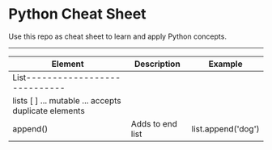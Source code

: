 # Python Cheat Sheet
Use this repo as cheat sheet to learn and apply Python concepts.

***

| Element | Description | Example |
|---------|------------ |---------|
| List----------------------------|
| lists [ ] ... mutable ... accepts duplicate elements |
|append() | Adds to end list | list.append('dog')

